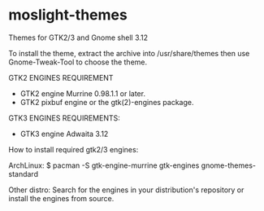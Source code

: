 moslight-themes
===============

Themes for GTK2/3 and Gnome shell 3.12

To install the theme, extract the archive into /usr/share/themes then use Gnome-Tweak-Tool to choose the theme.

GTK2 ENGINES REQUIREMENT
* GTK2 engine Murrine 0.98.1.1 or later.
* GTK2 pixbuf engine or the gtk(2)-engines package.

GTK3 ENGINES REQUIREMENTS:
* GTK3 engine Adwaita 3.12

How to install required gtk2/3 engines:

ArchLinux:
$ pacman -S gtk-engine-murrine gtk-engines gnome-themes-standard

Other distro:
Search for the engines in your distribution's repository or install the engines from source.
